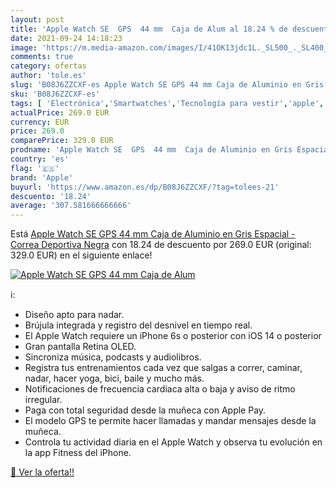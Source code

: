 ```yaml
---
layout: post
title: 'Apple Watch SE  GPS  44 mm  Caja de Alum al 18.24 % de descuento'
date: 2021-09-24 14:18:23
image: 'https://m.media-amazon.com/images/I/41OK13jdc1L._SL500_._SL400_.jpg'
comments: true
category: ofertas
author: 'tole.es'
slug: 'B08J6ZZCXF-es Apple Watch SE GPS 44 mm Caja de Aluminio en Gris Espacial...'
sku: 'B08J6ZZCXF-es'
tags: [ 'Electrónica','Smartwatches','Tecnología para vestir','apple', ]
actualPrice: 269.0 EUR
currency: EUR
price: 269.0
comparePrice: 329.0 EUR
prodname: 'Apple Watch SE  GPS  44 mm  Caja de Aluminio en Gris Espacial - Correa Deportiva Negra'
country: 'es'
flag: '🇪🇸'
brand: 'Apple'
buyurl: 'https://www.amazon.es/dp/B08J6ZZCXF/?tag=tolees-21'
descuento: '18.24'
average: '307.581666666666'
---
```


Está [Apple Watch SE  GPS  44 mm  Caja de Aluminio en Gris Espacial - Correa Deportiva Negra](https://www.amazon.es/dp/B08J6ZZCXF/?tag=tolees-21) con 18.24 de descuento por 269.0 EUR (original: 329.0 EUR) en el siguiente enlace!

[![Apple Watch SE  GPS  44 mm  Caja de Alum](https://m.media-amazon.com/images/I/41OK13jdc1L._SL500_._SL400_.jpg)](https://www.amazon.es/dp/B08J6ZZCXF/?tag=tolees-21)

ℹ️:

- Diseño apto para nadar.
- Brújula integrada y registro del desnivel en tiempo real.
- El Apple Watch requiere un iPhone 6s o posterior con iOS 14 o posterior
- Gran pantalla Retina OLED.
- Sincroniza música, podcasts y audiolibros.
- Registra tus entrenamientos cada vez que salgas a correr, caminar, nadar, hacer yoga, bici, baile y mucho más.
- Notificaciones de frecuencia cardiaca alta o baja y aviso de ritmo irregular.
- Paga con total seguridad desde la muñeca con Apple Pay.
- El modelo GPS te permite hacer llamadas y mandar mensajes desde la muñeca.
- Controla tu actividad diaria en el Apple Watch y observa tu evolución en la app Fitness del iPhone.

[🛒 Ver la oferta!!](https://www.amazon.es/dp/B08J6ZZCXF/?tag=tolees-21)
